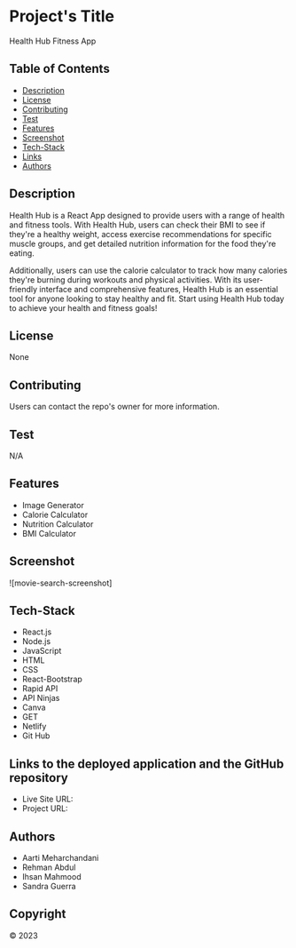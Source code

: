 # Project's Title


Health Hub Fitness App


## Table of Contents 

* [Description](#description) 
* [License](#license)
* [Contributing](#contributing)
* [Test](#test)
* [Features](#features)
* [Screenshot](#screenshot)
* [Tech-Stack](#tech-stack)
* [Links](#links)
* [Authors](#authors)

## Description 


Health Hub is a React App designed to provide users with a range of health and fitness tools. With Health Hub, users can check their BMI to see if they're a healthy weight, access exercise recommendations for specific muscle groups, and get detailed nutrition information for the food they're eating. 

Additionally, users can use the calorie calculator to track how many calories they're burning during workouts and physical activities. With its user-friendly interface and comprehensive features, Health Hub is an essential tool for anyone looking to stay healthy and fit. Start using Health Hub today to achieve your health and fitness goals!
     

## License 


None


## Contributing


Users can contact the repo's owner for more information.


## Test

N/A

## Features

- Image Generator
- Calorie Calculator
- Nutrition Calculator
- BMI Calculator

## Screenshot

![movie-search-screenshot]

## Tech-Stack

- React.js
- Node.js
- JavaScript 
- HTML
- CSS
- React-Bootstrap
- Rapid API
- API Ninjas
- Canva
- GET
- Netlify
- Git Hub


## Links to the deployed application and the GitHub repository

- Live Site URL:
- Project URL: 


## Authors

- Aarti Meharchandani
- Rehman Abdul
- Ihsan Mahmood
- Sandra Guerra


## Copyright

© 2023 